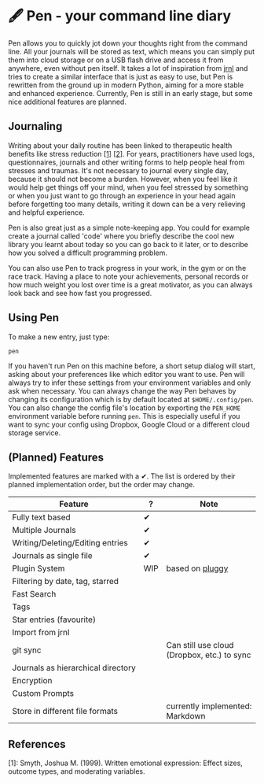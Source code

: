 # 🖋️ Pen - your command line diary

Pen allows you to quickly jot down your thoughts right from the command line. 
All your journals will be stored as text, which means you can simply put them into cloud storage
or on a USB flash drive and access it from anywhere, even without pen itself. 
It takes a lot of inspiration from [jrnl](https://github.com/jrnl-org/jrnl) and
tries to create a similar interface that is just as easy to use, but Pen is 
rewritten from the ground up in modern Python, aiming for a more stable 
and enhanced experience. Currently, Pen is still in an early stage, but some
nice additional features are planned. 

## Journaling
Writing about your daily routine has been linked to therapeutic health benefits 
like stress reduction
[[1]](#1) [[2]](https://www.apa.org/monitor/jun02/writing).
For years, practitioners have used logs, questionnaires, journals and other
writing forms to help people heal from stresses and traumas.
It's not necessary to journal every single day, because it should not become a
burden.
However, when you feel like it would help get things off your mind, 
when you feel stressed by something or when you just want to go through an 
experience in your head again before forgetting too many details, writing it
down can be a very relieving and helpful experience.

Pen is also great just as a simple note-keeping app. You could for example 
create a journal called 'code' where you briefly describe the cool new library 
you learnt about today so you can go back to it later, or to describe how you 
solved a difficult programming problem.  

You can also use Pen to track progress in your work, in the gym or 
on the race track. Having a place to note your achievements, personal records 
or how much weight you lost over time is a great motivator, as you can
always look back and see how fast you progressed.


## Using Pen
To make a new entry, just type:
```
pen
```
If you haven't run Pen on this machine before, a short setup dialog will start, 
asking about your preferences like which editor you want to use. Pen will 
always try to infer these settings from your environment variables and only ask
when necessary. You can always change the way Pen behaves by changing its 
configuration which is by default located at `$HOME/.config/pen`. You can also
change the config file's location by exporting the `PEN_HOME` environment
variable before running `pen`. This is especially useful if you want to sync
your config using Dropbox, Google Cloud or a different cloud storage service.


## (Planned) Features

Implemented features are marked with a ✔.
The list is ordered by their planned implementation order, but the order may
change.

| Feature | ? | Note |
|---------|---|------|
| Fully text based | ✔ | |
| Multiple Journals | ✔ | |
| Writing/Deleting/Editing entries | ✔ | |
| Journals as single file | ✔ |  |
| Plugin System | WIP | based on [pluggy](https://github.com/pytest-dev/pluggy) |
| Filtering by date, tag, starred |  | |
| Fast Search |  | |
| Tags |  | |
| Star entries (favourite) |  | |
| Import from jrnl |  | |
| git sync |  | Can still use cloud<br>(Dropbox, etc.) to sync|
| Journals as hierarchical directory |  |  |
| Encryption |  | |
| Custom Prompts |  | |
| Store in different file formats |  | currently implemented:<br> Markdown |

## References

[1]: Smyth, Joshua M. (1999). Written emotional expression: Effect sizes, outcome types, and moderating variables.